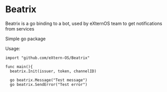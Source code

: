 # Beatrix
Beatrix is a go binding to a bot, used by eXternOS team to get notifications from services

Simple go package

Usage:
```golang
import "github.com/eXtern-OS/Beatrix"

func main(){
  beatrix.Init(issuer, token, channelID)
  
  go beatrix.Message("Test message")
  go beatrix.SendError("Test error")
```
